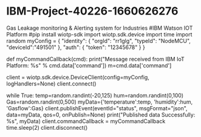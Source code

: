 # IBM-Project-40226-1660626276
Gas Leakage monitoring &amp; Alerting system for Industries
#IBM Watson IOT Platform
#pip install wiotp-sdk
import wiotp.sdk.device
import time
import random
myConfig = { 
    "identity": {
        "orgId": "rr1glg",
        "typeId": "NodeMCU",
        "deviceId":"491501"
    },
    "auth": {
        "token": "12345678"
    }
}

def myCommandCallback(cmd):
    print("Message received from IBM IoT Platform: %s" % cmd.data['command'])
    m=cmd.data['command']

client = wiotp.sdk.device.DeviceClient(config=myConfig, logHandlers=None)
client.connect()

while True:
    temp=random.randint(-20,125)
    hum=random.randint(0,100)
    Gas=random.randint(0,500)
    myData={'temperature':temp, 'humidity':hum, 'Gasflow':Gas}
    client.publishEvent(eventId="status", msgFormat="json", data=myData, qos=0, onPublish=None)
    print("Published data Successfully: %s", myData)
    client.commandCallback = myCommandCallback
    time.sleep(2)
client.disconnect()
